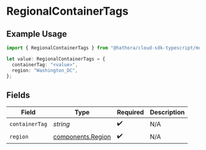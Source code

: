 # RegionalContainerTags

## Example Usage

```typescript
import { RegionalContainerTags } from "@hathora/cloud-sdk-typescript/models/components";

let value: RegionalContainerTags = {
  containerTag: "<value>",
  region: "Washington_DC",
};
```

## Fields

| Field                                                  | Type                                                   | Required                                               | Description                                            |
| ------------------------------------------------------ | ------------------------------------------------------ | ------------------------------------------------------ | ------------------------------------------------------ |
| `containerTag`                                         | *string*                                               | :heavy_check_mark:                                     | N/A                                                    |
| `region`                                               | [components.Region](../../models/components/region.md) | :heavy_check_mark:                                     | N/A                                                    |